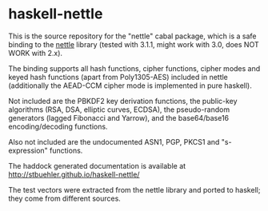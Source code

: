 # haskell-nettle

This is the source repository for the "nettle" cabal package, which is a safe binding to the [nettle](http://www.lysator.liu.se/~nisse/nettle/nettle.html) library (tested with 3.1.1, might work with 3.0, does NOT WORK with 2.x).

The binding supports all hash functions, cipher functions, cipher modes and keyed hash functions (apart from Poly1305-AES) included in nettle (additionally the AEAD-CCM cipher mode is implemented in pure haskell).

Not included are the PBKDF2 key derivation functions, the public-key algorithms (RSA, DSA, elliptic curves, ECDSA), the pseudo-random generators (lagged Fibonacci and Yarrow), and the base64/base16 encoding/decoding functions.

Also not included are the undocumented ASN1, PGP, PKCS1 and "s-expression" functions.

The haddock generated documentation is available at http://stbuehler.github.io/haskell-nettle/

The test vectors were extracted from the nettle library and ported to haskell; they come from different sources.
